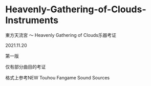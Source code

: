 # Heavenly-Gathering-of-Clouds-Instruments



東方天流宮 ～ Heavenly Gathering of Clouds乐器考证



2021.11.20



第一版



仅有部分曲目的考证



格式上参考NEW Touhou   Fangame Sound Sources



